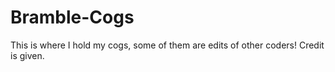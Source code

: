 # Bramble-Cogs
This is where I hold my cogs, some of them are edits of other coders! Credit is given.
